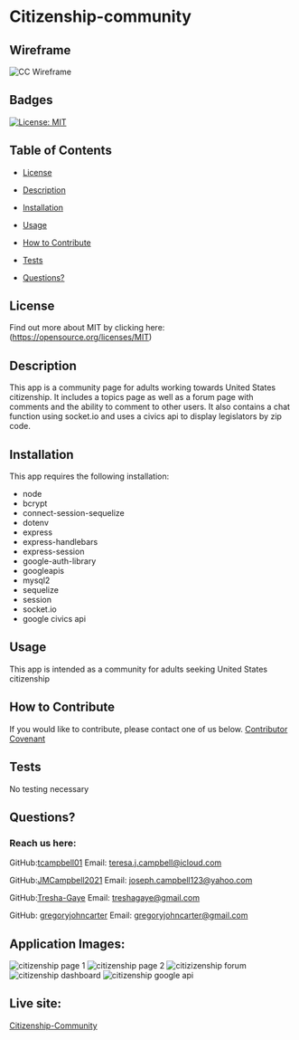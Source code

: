 # Citizenship-community

## Wireframe

![CC Wireframe](https://user-images.githubusercontent.com/92699311/156602270-f477df13-8c46-4d99-88b0-d3fda7d9bff2.png)

## Badges

[![License: MIT](https://img.shields.io/badge/License-MIT-yellow.svg)](https://opensource.org/licenses/MIT)

## Table of Contents

- [License](#license)

- [Description](#description)

- [Installation](#installation)

- [Usage](#usage)

- [How to Contribute](#how-to-contribute)

- [Tests](#tests)

- [Questions?](#questions)

## License

Find out more about MIT by clicking here:
(https://opensource.org/licenses/MIT)

## Description

This app is a community page for adults working towards United States citizenship. It includes a topics page as well as a forum page with comments and the ability to comment to other users. It also contains a chat function using socket.io and uses a civics api to display legislators by zip code.

## Installation

This app requires the following installation:

- node
- bcrypt
- connect-session-sequelize
- dotenv
- express
- express-handlebars
- express-session
- google-auth-library
- googleapis
- mysql2
- sequelize
- session
- socket.io
- google civics api

## Usage

This app is intended as a community for adults seeking United States citizenship

## How to Contribute

If you would like to contribute, please contact one of us below.
[Contributor Covenant](https://www.contributor-covenant.org/)

## Tests

No testing necessary

## Questions?

### Reach us here:

GitHub:[tcampbell01](https://github.com/tcampbell01)
Email: teresa.j.campbell@icloud.com

GitHub:[JMCampbell2021](https://github.com/JMCampbell2021)
Email: joseph.campbell123@yahoo.com

GitHub:[Tresha-Gaye](https://github.com/Tresha-Gaye)
Email: treshagaye@gmail.com

GitHub: [gregoryjohncarter](https://github.com/gregoryjohncarter)
Email: gregoryjohncarter@gmail.com

## Application Images: 
![citizenship page 1](https://user-images.githubusercontent.com/93332105/158078465-770bc05d-796f-4d07-8bda-7d66036d4de8.jpg)
![citizenship page 2](https://user-images.githubusercontent.com/93332105/158078469-86cf03ea-7a11-4267-92e0-a96d85987a90.jpg)
![citizizenship forum](https://user-images.githubusercontent.com/93332105/158078473-957d5b07-f2c6-4d1b-b7ce-07d9d7d7f209.jpg)
![citizenship dashboard](https://user-images.githubusercontent.com/93332105/158078477-cb054ef5-d6bf-4e54-88a9-ba1122d2c87e.jpg)
![citizenship google api](https://user-images.githubusercontent.com/93332105/158078480-7c220f6e-6e58-44a0-a0d7-61540e6c6931.jpg)

## Live site: 
[Citizenship-Community](https://boiling-fortress-60978.herokuapp.com/login)